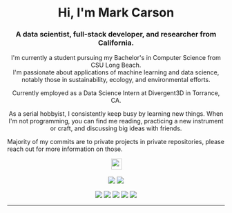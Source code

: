 <p align="center">
 <!-- <img  width="800" height="400" src="gifpath"> -->
</p>
<h1 align="center">Hi, I'm <span><strong>Mark Carson</strong></span></h1>
<h3 align="center">A data scientist, full-stack developer, and researcher from California.</h3>
<p align="center">I'm currently a student pursuing my Bachelor's in Computer Science from CSU Long Beach. 
 <br>I'm passionate about applications of machine learning and data science, notably those in sustainability, ecology, and environmental efforts.
</p>

<p align="center">Currently employed as a Data Science Intern at Divergent3D in Torrance, CA.</p>

<p align="center">As a serial hobbyist, I consistently keep busy by learning new things. When I'm not programming, you can find me reading, practicing a new instrument or craft, and discussing big ideas with friends.</p>

<p>Majority of my commits are to private projects in private repositories, please reach out for more information on those.</p>

<p align="center"></a> <a href="https://www.linkedin.com/in/MarkCarsonDev/"><img src="https://img.shields.io/badge/linkedin-%230077B5.svg?&style=for-the-badge&logo=linkedin&logoColor=white" height=25></a>
</p>

<p align=center>
  <a href="https://github.com/MarkCarsonDev" style="text-decoration: none">
    <img src="https://badges.pufler.dev/visits/MarkCarsonDev/MarkCarsonDev?style=flat-square&label=Views&color=black">
  </a>
  <a href="https://github.com/MarkCarsonDev?tab=repositories" style="text-decoration: none">
    <img src="https://badges.pufler.dev/repos/MarkCarsonDev?style=flat-square&color=black&label=Public+Repos">
  </a>
</p>
<p align="center">
 <img src="https://img.shields.io/badge/Machine Learning-229a22"> 
 <img src="https://img.shields.io/badge/Deep Learning-21aa33"> 
 <img src="https://img.shields.io/badge/Full--Stack Web Development-20ab40"> 
 <img src="https://img.shields.io/badge/Software Engineering-1fb055"> 
 <img src="https://img.shields.io/badge/Project Management-1eb425"> 
</p>
<hr>





